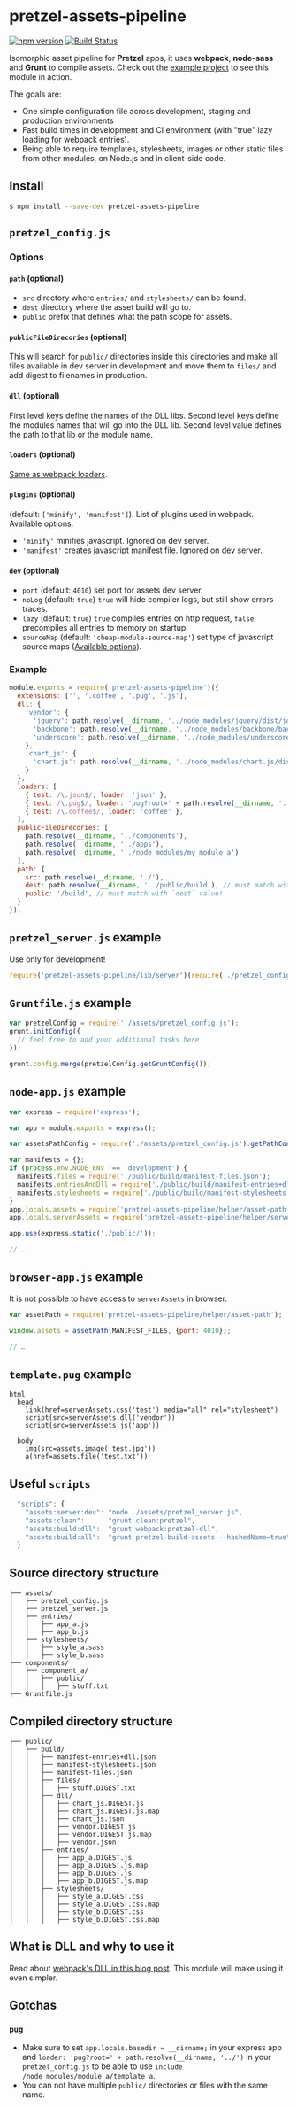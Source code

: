 # pretzel-assets-pipeline
[![npm version](https://badge.fury.io/js/pretzel-assets-pipeline.svg)](https://www.npmjs.com/package/pretzel-assets-pipeline) [![Build Status](https://travis-ci.org/Tickaroo/pretzel-assets-pipeline.svg?branch=master)](https://travis-ci.org/Tickaroo/pretzel-assets-pipeline)

Isomorphic asset pipeline for **Pretzel** apps, it uses **webpack**, **node-sass** and **Grunt** to compile assets. Check out the [example project](https://github.com/Tickaroo/pretzel-assets-pipeline-example) to see this module in action.


The goals are:

- One simple configuration file across development, staging and production environments
- Fast build times in development and CI environment (with "true" lazy loading for webpack entries).
- Being able to require templates, stylesheets, images or other static files from other modules, on Node.js and in client-side code.

## Install

```bash
$ npm install --save-dev pretzel-assets-pipeline
```


## `pretzel_config.js`

### Options  

#### `path` (optional)  
- `src` directory where `entries/` and `stylesheets/` can be found.
- `dest` directory where the asset build will go to.
- `public` prefix that defines what the path scope for assets.

#### `publicFileDirecories` (optional)  
This will search for `public/` directories inside this directories and make all files available in dev server in development and move them to `files/` and add digest to filenames in production.

#### `dll` (optional)  
First level keys define the names of the DLL libs. Second level keys define the modules names that will go into the DLL lib. Second level value defines the path to that lib or the module name.

#### `loaders` (optional)  
[Same as webpack loaders](https://webpack.js.org/concepts/loaders/).

#### `plugins` (optional)  
(default: `['minify', 'manifest']`). List of plugins used in webpack.  
Available options:

- `'minify'` minifies javascript. Ignored on dev server.
- `'manifest'` creates javascript manifest file. Ignored on dev server.

#### `dev` (optional)  
- `port` (default: `4010`) set port for assets dev server.
- `noLog` (default: `true`) `true` will hide compiler logs, but still show errors traces.
- `lazy` (default: `true`) `true` compiles entries on http request, `false` precompiles all entries to memory on startup.
- `sourceMap` (default: `'cheap-module-source-map'`) set type of javascript source maps ([Available options](https://webpack.js.org/configuration/)).


### Example
```javascript
module.exports = require('pretzel-assets-pipeline')({
  extensions: ['', '.coffee', '.pug', '.js'],
  dll: {
    'vendor': {
      'jquery': path.resolve(__dirname, '../node_modules/jquery/dist/jquery.min.js'),
      'backbone': path.resolve(__dirname, '../node_modules/backbone/backbone-min.js'),
      'underscore': path.resolve(__dirname, '../node_modules/underscore/underscore-min.js')
    },
    'chart_js': {
      'chart.js': path.resolve(__dirname, '../node_modules/chart.js/dist/Chart.min.js'),
    }
  },
  loaders: [
    { test: /\.json$/, loader: 'json' },
    { test: /\.pug$/, loader: 'pug?root=' + path.resolve(__dirname, '../')  },
    { test: /\.coffee$/, loader: 'coffee' },
  ],
  publicFileDirecories: [
    path.resolve(__dirname, '../components'),
    path.resolve(__dirname, '../apps'),
    path.resolve(__dirname, '../node_modules/my_module_a')
  ],
  path: {
    src: path.resolve(__dirname, './'),
    dest: path.resolve(__dirname, '../public/build'), // must match with `public` value!
    public: '/build', // must match with `dest` value!
  }
});
```

## `pretzel_server.js` example

Use only for development!

```javascript
require('pretzel-assets-pipeline/lib/server')(require('./pretzel_config.js'));
```


## `Gruntfile.js` example

```javascript
var pretzelConfig = require('./assets/pretzel_config.js');
grunt.initConfig({
  // feel free to add your additional tasks here
});

grunt.config.merge(pretzelConfig.getGruntConfig());
```

## `node-app.js` example

```javascript
var express = require('express');

var app = module.exports = express();

var assetsPathConfig = require('./assets/pretzel_config.js').getPathConfig();

var manifests = {};
if (process.env.NODE_ENV !== 'development') {
  manifests.files = require('./public/build/manifest-files.json');
  manifests.entriesAndDll = require('./public/build/manifest-entries+dll.json');
  manifests.stylesheets = require('./public/build/manifest-stylesheets.json');
}
app.locals.assets = require('pretzel-assets-pipeline/helper/asset-path')(manifests.files, assetsPathConfig);
app.locals.serverAssets = require('pretzel-assets-pipeline/helper/server-asset-path')(manifests.entriesAndDll, manifests.stylesheets, assetsPathConfig);

app.use(express.static('./public/'));

// …

```

## `browser-app.js` example

It is not possible to have access to `serverAssets` in browser.

```javascript
var assetPath = require('pretzel-assets-pipeline/helper/asset-path');

window.assets = assetPath(MANIFEST_FILES, {port: 4010});

// …

```

## `template.pug` example

```pug
html
  head
    link(href=serverAssets.css('test') media="all" rel="stylesheet")
    script(src=serverAssets.dll('vendor'))
    script(src=serverAssets.js('app'))

  body
    img(src=assets.image('test.jpg'))
    a(href=assets.file('test.txt'))
```



## Useful `scripts`

```javascript
  "scripts": {
    "assets:server:dev": "node ./assets/pretzel_server.js",
    "assets:clean":      "grunt clean:pretzel",
    "assets:build:dll":  "grunt webpack:pretzel-dll",
    "assets:build:all":  "grunt pretzel-build-assets --hashedName=true"
  }
```


## Source directory structure

```
├── assets/
│   ├── pretzel_config.js
│   ├── pretzel_server.js
│   ├── entries/
│   │   ├── app_a.js
│   │   ├── app_b.js
│   ├── stylesheets/
│   │   ├── style_a.sass
│   │   ├── style_b.sass
├── components/
│   ├── component_a/
│   │   ├── public/
│   │   │   ├── stuff.txt
├── Gruntfile.js
```


## Compiled directory structure

```
├── public/
│   ├── build/
│   │   ├── manifest-entries+dll.json
│   │   ├── manifest-stylesheets.json
│   │   ├── manifest-files.json
│   │   ├── files/
│   │   │   ├── stuff.DIGEST.txt
│   │   ├── dll/
│   │   │   ├── chart_js.DIGEST.js
│   │   │   ├── chart_js.DIGEST.js.map
│   │   │   ├── chart_js.json
│   │   │   ├── vendor.DIGEST.js
│   │   │   ├── vendor.DIGEST.js.map
│   │   │   ├── vendor.json
│   │   ├── entries/
│   │   │   ├── app_a.DIGEST.js
│   │   │   ├── app_a.DIGEST.js.map
│   │   │   ├── app_b.DIGEST.js
│   │   │   ├── app_b.DIGEST.js.map
│   │   ├── stylesheets/
│   │   │   ├── style_a.DIGEST.css
│   │   │   ├── style_a.DIGEST.css.map
│   │   │   ├── style_b.DIGEST.css
│   │   │   ├── style_b.DIGEST.css.map
```

## What is DLL and why to use it

Read about [webpack's DLL in this blog post](https://robertknight.github.io/posts/webpack-dll-plugins/). This module will make using it even simpler.


## Gotchas

### `pug`
- Make sure to set `app.locals.basedir = __dirname;` in your express app and `loader: 'pug?root=' + path.resolve(__dirname, '../')` in your `pretzel_config.js` to be able to use `include /node_modules/module_a/template_a`.
- You can not have multiple `public/` directories or files with the same name.
